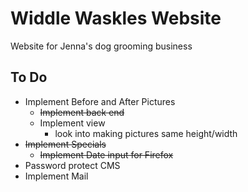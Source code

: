 # Widdle Waskles Website

Website for Jenna's dog grooming business

## To Do

* Implement Before and After Pictures
  * ~~Implement back end~~
  * Implement view
    * look into making pictures same height/width
* ~~Implement Specials~~
  * ~~Implement Date input for Firefox~~
* Password protect CMS
* Implement Mail
